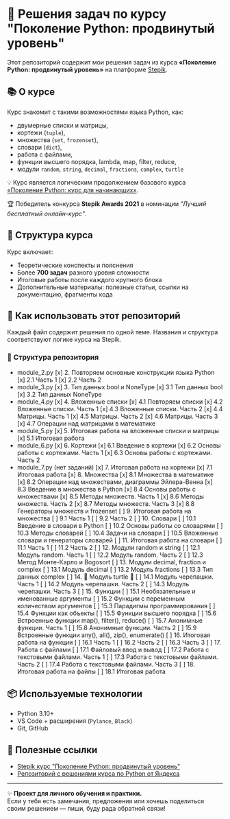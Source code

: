 # 🐍 Решения задач по курсу "Поколение Python: продвинутый уровень"

Этот репозиторий содержит мои решения задач из курса **«Поколение Python: продвинутый уровень»** на платформе [Stepik](https://stepik.org/course/68343/syllabus).

## 📚 О курсе

Курс знакомит с такими возможностями языка Python, как:

- двумерные списки и матрицы,
- кортежи (`tuple`),
- множества (`set`, `frozenset`),
- словари (`dict`),
- работа с файлами,
- функции высшего порядка, lambda, map, filter, reduce,
- модули `random`, `string`, `decimal`, `fractions`, `complex`, `turtle`

💡 Курс является логическим продолжением базового курса [«Поколение Python: курс для начинающих»](https://stepik.org/course/58852/).

🏆 Победитель конкурса **Stepik Awards 2021** в номинации *"Лучший бесплатный онлайн-курс"*.

## 🧠 Структура курса

Курс включает:

- Теоретические конспекты и пояснения
- Более **700 задач** разного уровня сложности
- Итоговые работы после каждого крупного блока
- Дополнительные материалы: полезные статьи, ссылки на документацию, фрагменты кода

## 🚀 Как использовать этот репозиторий

Каждый файл содержит решения по одной теме. Названия и структура соответствуют логике курса на Stepik.

### 🔎 Структура репозитория

- module_2.py
    [x] 2. Повторяем основные конструкции языка Python
        [x] 2.1 Часть 1
        [x] 2.2 Часть 2
- module_3.py
    [x] 3. Тип данных bool и NoneType
        [x] 3.1 Тип данных bool
        [x] 3.2 Тип данных NoneType
- module_4.py
    [x] 4. Вложенные списки
        [x] 4.1 Повторяем списки
        [x] 4.2 Вложенные списки. Часть 1
        [x] 4.3 Вложенные списки. Часть 2
        [x] 4.4 Матрицы. Часть 1
        [x] 4.5 Матрицы. Часть 2
        [x] 4.6 Матрицы. Часть 3
        [x] 4.7 Операции над матрицами в математике
- module_5.py
    [x] 5. Итоговая работа на вложенные списки и матрицы
        [x] 5.1 Итоговая работа
- module_6.py
    [x] 6. Кортежи
        [x] 6.1 Введение в кортежи
        [x] 6.2 Основы работы с кортежами. Часть 1
        [x] 6.3 Основы работы с кортежами. Часть 2
- module_7.py (нет заданий)
    [x] 7. Итоговая работа на кортежи
        [x] 7.1 Итоговая работа
    [x] 8. Множества
        [x] 8.1 Множества в математике
        [x] 8.2 Операции над множествами, диаграммы Эйлера-Венна
        [x] 8.3 Введение в множества в Python
        [x] 8.4 Основы работы с множествами
        [x] 8.5 Методы множеств. Часть 1
        [x] 8.6 Методы множеств. Часть 2
        [x] 8.7 Методы множеств. Часть 3
        [x] 8.8 Генераторы множеств и frozenset
    [ ] 9. Итоговая работа на множества
        [ ] 9.1 Часть 1
        [ ] 9.2 Часть 2
    [ ] 10. Словари
        [ ] 10.1 Введение в словари в Python
        [ ] 10.2 Основы работы со словарями
        [ ] 10.3 Методы словарей
        [ ] 10.4 Задачи на словари
        [ ] 10.5 Вложенные словари и генераторы словарей
    [ ] 11. Итоговая работа на словари
        [ ] 11.1 Часть 1
        [ ] 11.2 Часть 2
    [ ] 12. Модули random и string
        [ ] 12.1 Модуль random. Часть 1
        [ ] 12.2 Модуль random. Часть 2
        [ ] 12.3 Метод Монте-Карло и Bogosort
    [ ] 13. Модули decimal, fraction и complex
        [ ] 13.1 Модуль decimal
        [ ] 13.2 Модуль fractions
        [ ] 13.3 Тип данных complex
    [ ] 14. 🐢 Модуль turtle 🐢
        [ ] 14.1 Модуль черепашки. Часть 1
        [ ] 14.2 Модуль черепашки. Часть 2
        [ ] 14.3 Модуль черепашки. Часть 3
    [ ] 15. Функции
        [ ] 15.1 Необязательные и именованные аргументы
        [ ] 15.2 Функции с переменным количеством аргументов
        [ ] 15.3 Парадигмы программирования
        [ ] 15.4 Функции как объекты
        [ ] 15.5 Функции высшего порядка
        [ ] 15.6 Встроенные функции map(), filter(), reduce()
        [ ] 15.7 Анонимные функции. Часть 1
        [ ] 15.8 Анонимные функции. Часть 2
        [ ] 15.9 Встроенные функции any(), all(), zip(), enumerate()
    [ ] 16. Итоговая работа на функции
        [ ] 16.1 Часть 1
        [ ] 16.2 Часть 2
        [ ] 16.3 Часть 3
    [ ] 17. Работа с файлами
        [ ] 17.1 Файловый ввод и вывод
        [ ] 17.2 Работа с текстовыми файлами. Часть 1
        [ ] 17.3 Работа с текстовыми файлами. Часть 2
        [ ] 17.4 Работа с текстовыми файлами. Часть 3
    [ ] 18. Итоговая работа на файлы
        [ ] 18.1 Итоговая работа

## 📦 Используемые технологии

- Python 3.10+
- VS Code + расширения (`Pylance`, `Black`)
- Git, GitHub

## 📎 Полезные ссылки

- [Stepik курс "Поколение Python: продвинутый уровень"](https://stepik.org/course/68343/)
- [Репозиторий с решениями курса по Python от Яндекса](https://github.com/akraeva/yandex-handbook-python)

---

✨ **Проект для личного обучения и практики.**  
 Если у тебя есть замечания, предложения или хочешь поделиться своим решением — пиши, буду рада обратной связи!
